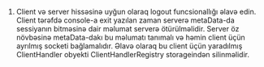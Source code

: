 1. Client və server hissəsinə uyğun olaraq logout funcsionallığı əlavə edin.
 Client tərəfdə console-a exit yazılan zaman serverə metaData-da sessiyanın bitməsinə
 dair məlumat serverə ötürülməlidir. Server öz növbəsinə metaData-dakı bu məlumatı tanımalı və həmin client
 üçün ayrılmış socketi bağlamalıdır. Əlavə olaraq bu client üçün yaradılmış ClientHandler obyekti ClientHandlerRegistry 
 storageindən silinməlidir. 